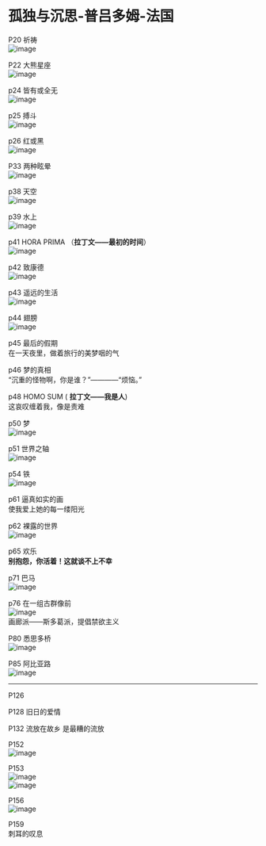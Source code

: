 # 孤独与沉思-普吕多姆-法国
P20  祈祷    
![image](https://user-images.githubusercontent.com/84896436/150068879-32bd5252-d211-40c5-9013-e1649b413b06.png)

P22  大熊星座    
![image](https://user-images.githubusercontent.com/84896436/150068974-9f6c82b7-e2a2-47c6-8ac4-b179a621063e.png)

p24  皆有或全无    
![image](https://user-images.githubusercontent.com/84896436/150069133-c29977c5-fb8e-4bc9-8a4d-1ee2410f059c.png)


p25  搏斗  
![image](https://user-images.githubusercontent.com/84896436/150086195-1b12e0bc-ff6b-42a6-95f7-cd2dff139780.png)

p26  红或黑  
![image](https://user-images.githubusercontent.com/84896436/150086355-af388205-db15-482a-bf74-8c2bebcad9ff.png)

P33 两种眩晕  
![image](https://user-images.githubusercontent.com/84896436/150086922-2bd0224b-b4e8-48e5-ad75-5795ada289a9.png)       

p38  天空  
![image](https://user-images.githubusercontent.com/84896436/150087387-c2c3d8a5-d281-479e-9238-0fe6486a41a9.png)

p39  水上  
![image](https://user-images.githubusercontent.com/84896436/150087509-10b0a731-6af5-42c9-b559-e0bebb33536e.png)

p41 HORA PRIMA （__拉丁文——最初的时间__）  
![image](https://user-images.githubusercontent.com/84896436/150087806-0ad14417-d8d3-4357-a067-aaeba83a231f.png)

p42  致康德  
![image](https://user-images.githubusercontent.com/84896436/150087882-14a65dc1-a453-4995-bb69-4ebad25dd668.png)

p43  遥远的生活   
![image](https://user-images.githubusercontent.com/84896436/150088074-e761d6e0-08e5-4137-8893-05f0db87d118.png)

p44  翅膀  
![image](https://user-images.githubusercontent.com/84896436/150088180-e32e2403-90d3-403e-801c-eb4370b128b3.png)

p45 最后的假期  
在一天夜里，做着旅行的美梦咽的气

p46 梦的真相  
“沉重的怪物啊，你是谁？”————“烦恼。”

p48 HOMO SUM ( __拉丁文——我是人__)  
这哀叹缠着我，像是责难 
 
p50 梦    
![image](https://user-images.githubusercontent.com/84896436/150088893-c2ff2ccf-e9fb-452a-8e76-fa3fc6f64f25.png)

p51 世界之轴  
![image](https://user-images.githubusercontent.com/84896436/150089120-817e939a-71d2-4c38-bfcd-fe8c7d5cfcc4.png)

p54 铁  
![image](https://user-images.githubusercontent.com/84896436/150089229-6440abc9-d82e-4dac-a6ca-35ab6df5250b.png)

p61 逼真如实的画    
使我爱上她的每一缕阳光

p62 裸露的世界  
![image](https://user-images.githubusercontent.com/84896436/150089498-212023f8-0af7-4648-a028-4e2a34b9c030.png)

p65  欢乐  
__别抱怨，你活着！这就谈不上不幸__  

p71  巴马  
![image](https://user-images.githubusercontent.com/84896436/150091190-91a5c081-25a1-4850-872b-4df3c175dc70.png)

p76 在一组古群像前  
![image](https://user-images.githubusercontent.com/84896436/150091371-c472c14f-1d35-4180-9f2b-96f49f219ebf.png)  
画廊派——斯多葛派，提倡禁欲主义   

P80 悉思多桥  
![image](https://user-images.githubusercontent.com/84896436/150091679-71e146e3-d2ef-4916-b93f-1cdf344299d5.png)

P85  阿比亚路  
![image](https://user-images.githubusercontent.com/84896436/150091784-6dac4bb5-cf9e-42fe-9ecf-29a4ea869f61.png)


***
P126

P128
旧日的爱情

P132
流放在故乡 是最糟的流放

P152  
![image](https://user-images.githubusercontent.com/84896436/150096085-e5119f05-4454-45ad-8fb2-3e62a47bc526.png)

P153    
![image](https://user-images.githubusercontent.com/84896436/150096128-29071b08-06a8-40c8-9bf2-dfb18c72c5ce.png)  
![image](https://user-images.githubusercontent.com/84896436/150096157-015320f2-568e-475a-965b-73f9bf1a790c.png)

P156  
![image](https://user-images.githubusercontent.com/84896436/150096186-8cf67cc4-eb49-41c8-b81d-e29322a2e75c.png)

P159  
刺耳的叹息  





















